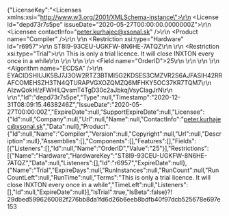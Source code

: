 {"LicenseKey":"<Licenses xmlns:xsi=\"http://www.w3.org/2001/XMLSchema-instance\">\r\n  <License Id=\"depd73r7s5pe\" issueDate=\"2020-05-27T00:00:00.0000000Z\">\r\n    <Licensee contactInfo=\"peter.kurhajec@xsonal.sk\" />\r\n    <Product name=\"Compiler\" />\r\n    <Restrictions>\r\n      <Restriction xsi:type=\"Hardware\" Id=\"r6957\">\r\n        <HardwareKey>ST8I9-93CEU-UGKFW-8N6HE-7ATQZ</HardwareKey>\r\n      </Restriction>\r\n      <Restriction xsi:type=\"Trial\">\r\n        <Terms>This is only a trial licence. It will close INXTON every once in a while</Terms>\r\n      </Restriction>\r\n    </Restrictions>\r\n    <Fields>\r\n      <Field name=\"OrderID\">25</Field>\r\n    </Fields>\r\n  </License>\r\n  <Signature>\r\n    <Algorithm name=\"ECDSA\" />\r\n    <PublicKey>EYACIDSHIUJK5BJ7J3OW2RTZ3BTMI5G2KDSES3CMZVR2S6AJFASIH42RRAFCOMEHSZH3TN4QTURAPVGXOZQMZQ6MFHKY5OC37KR7TQM7</PublicKey>\r\n    <SignatureValue>AIzwQokH/zFWHILQvsmT4TgD30c2aJbkqjVsyClagJrN</SignatureValue>\r\n  </Signature>\r\n</Licenses>","Id":"depd73r7s5pe","Type":null,"Timestamp":"2020-12-31T08:09:15.4638246Z","IssueDate":"2020-05-27T00:00:00Z","ExpireDate":null,"SupportExpireDate":null,"Licensee":{"Id":null,"Company":null,"Url":null,"Name":null,"ContactInfo":"peter.kurhajec@xsonal.sk","Data":null},"Product":{"Id":null,"Name":"Compiler","Version":null,"Copyright":null,"Url":null,"Description":null},"Assemblies":[],"Components":[],"Features":[],"Fields":[{"Listeners":[],"Id":null,"Name":"OrderID","Value":"25"}],"Restrictions":[{"Name":"Hardware","HardwareKey":"ST8I9-93CEU-UGKFW-8N6HE-7ATQZ","Data":null,"Listeners":[],"Id":"r6957","ExpireDate":null},{"Name":"Trial","ExpireDays":null,"RunInstances":null,"RunCount":null,"RunCountLeft":null,"RunTime":null,"Terms":"This is only a trial licence. It will close INXTON every once in a while","TimeLeft":null,"Listeners":[],"Id":null,"ExpireDate":null}],"IsTrial":true,"IsBeta":false}⁈29dbed5996260082f276bb8da1fd6d26b6eeb8bdfb40f97dcb525678e697e153